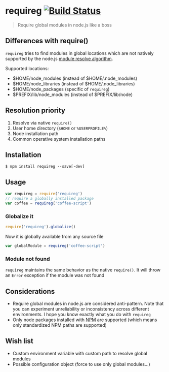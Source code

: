 # requireg [![Build Status](https://secure.travis-ci.org/h2non/node-requireg.png?branch=master)](http://travis-ci.org/h2non/node-requireg)

> Require global modules in node.js like a boss

## Differences with require()

`requireg` tries to find modules in global locations which are
not natively supported by the node.js [module resolve algorithm][1]. 

Supported locations:

- $HOME/node_modules (instead of $HOME/.node_modules)
- $HOME/node_libraries (instead of $HOME/.node_libraries)
- $HOME/node_packages (specific of `requireg`)
- $PREFIX/lib/node_modules (instead of $PREFIX/lib/node)

## Resolution priority

1. Resolve via native `require()`
2. User home directory (`$HOME` or `%USERPROFILE%`)
3. Node installation path
4. Common operative system installation paths

## Installation

```
$ npm install requireg --save[-dev]
```

## Usage

```js
var requireg = require('requireg')
// require a globally installed package
var coffee = requireg('coffee-script')
```

### Globalize it

```js
require('requireg').globalize()
```

Now it is globally available from any source file

```js
var globalModule = requireg('coffee-script')
```

### Module not found

`requireg` maintains the same behavior as the native `require()`. 
It will throw an `Error` exception if the module was not found

## Considerations

- Require global modules in node.js are considered anti-pattern. 
Note that you can experiment unreliability or inconsistency across different environments.
I hope you know exactly what you do with `requireg`
- Only node packages installed with [NPM](https://npmjs.org) are supported (which means only standardized NPM paths are supported)

## Wish list

- Custom environment variable with custom path to resolve global modules
- Possible configuration object (force to use only global modules...)

[1]: http://nodejs.org/docs/latest/api/modules.html#modules_all_together

